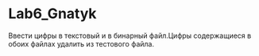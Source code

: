 ﻿Lab6_Gnatyk
===========

Ввести цифры в текстовый и в бинарный файл.Цифры содержащиеся в обоих  файлах  удалить из тестового файла.